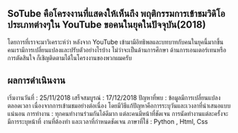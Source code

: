 ## SoTube คือโครงงานที่แสดงให้เห็นถึง พฤติกรรมการเข้าชมวิดิโอประเภทต่างๆใน YouTube ขอคนในยุคในปัจจุบัน(2018)
โดยการที่เราจะมาวิเคราะห์ว่า หลังจาก YouTube เข้ามามีอิทธิพลและบทบาทกับคนในยุคนี้มากขึ้น คนเรามีการเปลี่ยนแปลงและปรับตัวอย่างไรบ้าง ไม่ว่าจะเป็นด้านการศึกษา ด้านการเอนเตอร์เทนหรือการตัดสินใจ ก็เชิญติดตามได้ในโครงงานของพวกผมครับ

## ผลการดำเนินงาน
เริ่มงานวันที่ : 25/11/2018
เสร็จสมบูรณ์ : 17/12/2018
ปัญหาที่พบ : ข้อมูลมีการเปลี่ยนแปลงตลอดเวลา เนื่องจากการเข้ามชมอย่างต่อเนื่อง โดยมีวิธีแก้ปัญหาคือการระบุวันและเวงลาที่นำเสนอแบบแน่นอน
การทำงาน : ทุกคนทำงานร่วมกันได้ดีมาก แต่ละคนมีหน้าที่ชัดเจน การนัดทำงานแต่ละครั้งจะมีการระบุหน้าที่ งานที่ต้องทำ และเวลาที่กำหนดชัดเจน
ภาษาที่ใช้ : Python , Html, Css


